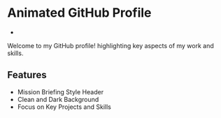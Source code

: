 # Animated GitHub Profile
-
Welcome to my GitHub profile! highlighting key aspects of my work and skills.

## Features

- Mission Briefing Style Header
- Clean and Dark Background
- Focus on Key Projects and Skills
